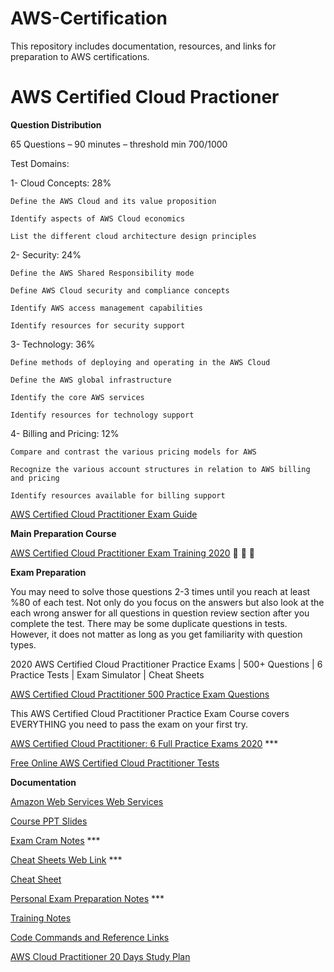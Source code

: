 # AWS-Certification
This repository includes documentation, resources, and links for preparation to AWS certifications.

# AWS Certified Cloud Practioner

**Question Distribution**

65 Questions – 90 minutes – threshold min 700/1000 

Test Domains:

1-	Cloud Concepts:  28%

    Define the AWS Cloud and its value proposition 

    Identify aspects of AWS Cloud economics 

    List the different cloud architecture design principles

2-	Security: 24%

    Define the AWS Shared Responsibility mode 

    Define AWS Cloud security and compliance concepts 

    Identify AWS access management capabilities

    Identify resources for security support

3-	Technology: 36%

    Define methods of deploying and operating in the AWS Cloud 

    Define the AWS global infrastructure 

    Identify the core AWS services 

    Identify resources for technology support

4-	Billing and Pricing: 12%

    Compare and contrast the various pricing models for AWS 

    Recognize the various account structures in relation to AWS billing and pricing 

    Identify resources available for billing support
    
[AWS Certified Cloud Practitioner Exam Guide](https://github.com/ShiningData/AWS-Certification)


**Main Preparation Course**

[AWS Certified Cloud Practitioner Exam Training 2020](https://www.udemy.com/course/aws-certified-cloud-practitioner-training-course/)  &#x1F536; &#x1F536; &#x1F536;


**Exam Preparation**

You may need to solve those questions 2-3 times until you reach at least %80 of each test. Not only do you focus on the answers but also look at the each wrong answer for all questions in question review section after you complete the test. There may be some duplicate questions in tests. However, it does not matter as long as you get familiarity with question types. 

2020 AWS Certified Cloud Practitioner Practice Exams | 500+ Questions | 6 Practice Tests | Exam Simulator | Cheat Sheets

[AWS Certified Cloud Practitioner 500 Practice Exam Questions](https://www.udemy.com/course/aws-certified-cloud-practitioner-practice-exams-c/)

This AWS Certified Cloud Practitioner Practice Exam Course covers EVERYTHING you need to pass the exam on your first try.

[AWS Certified Cloud Practitioner: 6 Full Practice Exams 2020](https://www.udemy.com/course/aws-certified-cloud-practitioner-practice-test/) ***

[Free Online AWS Certified Cloud Practitioner Tests](https://chercher.tech/aws-certification/aws-clf-c01-certified-cloud-certification-1)

**Documentation**

[Amazon Web Services Web Services](https://github.com/ShiningData/AWS-Certification/blob/main/Amazon%20Web%20Services%20Overview.pdf)

[Course PPT Slides](https://github.com/ShiningData/AWS-Certification/blob/main/Course%20PPT%20Slides.pdf)

[Exam Cram Notes](https://github.com/ShiningData/AWS-Certification/blob/main/Exam%20Cram%20Notes.pdf) ***

[Cheat Sheets Web Link](https://digitalcloud.training/certification-training/aws-certified-cloud-practitioner/) ***

[Cheat Sheet](https://github.com/ShiningData/AWS-Certification/blob/main/Cheat%20Sheet.pdf)

[Personal Exam Preparation Notes](https://github.com/ShiningData/AWS-Certification/tree/main/AWS_CCP_PersonalNotes) ***

[Training Notes](https://github.com/ShiningData/AWS-Certification/blob/main/Training%20Notes.pdf)

[Code Commands and Reference Links](https://github.com/ShiningData/AWS-Certification/blob/main/Code%20Commands%20and%20Reference%20Links.pdf)

[AWS Cloud Practitioner 20 Days Study Plan](https://github.com/ShiningData/AWS-Certification/blob/main/AWS%20Cloud%20Practitioner%2020%20Day%20Study%20Plan.pdf)










